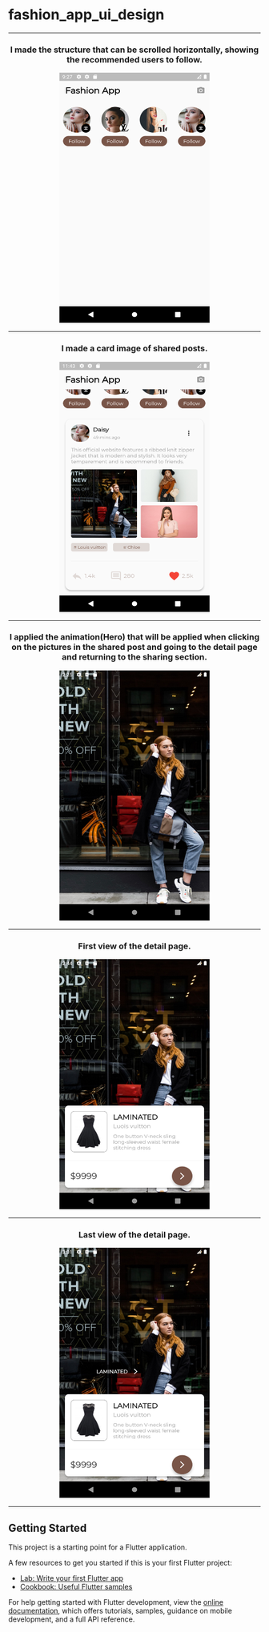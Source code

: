 # fashion_app_ui_design
                                                                                                                    
<div align="center">
<hr>
<h3>I made the structure that can be scrolled horizontally, showing the recommended users to follow.</h3>
<img src="fashion_ui_readme_images/scrollUserList.png" alt="State 1" style="height: 500px; width:300px;"/>
<hr>
<h3>I made a card image of shared posts.</h3>
<img src="fashion_ui_readme_images/postGrid.png" alt="State 2" style="height: 500px; width:300px;"/>
<hr>
<h3>
I applied the animation(Hero) that will be applied when clicking on the pictures in the shared post and going to the detail page and returning to the sharing section.
</h3>
<img src="fashion_ui_readme_images/hero.png" alt="State 3" style="height: 500px; width:300px;"/>
<hr>
<h3>First view of the detail page.</h3>
<img src="fashion_ui_readme_images/detailPageVersion1.png" alt="State 4" style="height: 500px; width:300px;"/>
<hr>
<h3>Last view of the detail page.</h3>
<img src="fashion_ui_readme_images/detailPageVersion2.png" alt="State 5" style="height: 500px; width:300px;"/>
<hr>
</div>

## Getting Started

This project is a starting point for a Flutter application.

A few resources to get you started if this is your first Flutter project:

- [Lab: Write your first Flutter app](https://docs.flutter.dev/get-started/codelab)
- [Cookbook: Useful Flutter samples](https://docs.flutter.dev/cookbook)

For help getting started with Flutter development, view the
[online documentation](https://docs.flutter.dev/), which offers tutorials,
samples, guidance on mobile development, and a full API reference.
